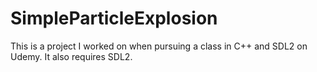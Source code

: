 # SimpleParticleExplosion
This is a project I worked on when pursuing a class in C++ and SDL2 on Udemy.
It also requires SDL2.
